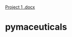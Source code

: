 [Project 1 .docx](https://github.com/madidun/pymaceuticals/files/10747478/Project.1.docx)
# pymaceuticals
